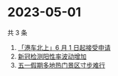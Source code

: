 # 2023-05-01

共 3 条

<!-- BEGIN -->
<!-- 最后更新时间 Mon May 01 2023 23:07:07 GMT+0800 (China Standard Time) -->

1. [「港车北上」6 月 1 日起接受申请](https://www.zhihu.com/search?q=%E3%80%8C%E6%B8%AF%E8%BD%A6%E5%8C%97%E4%B8%8A%E3%80%8D6%20%E6%9C%88%201%20%E6%97%A5%E8%B5%B7%E6%8E%A5%E5%8F%97%E7%94%B3%E8%AF%B7)
1. [新冠检测阳性率波动增加](https://www.zhihu.com/search?q=%E6%96%B0%E5%86%A0%E6%A3%80%E6%B5%8B%E9%98%B3%E6%80%A7%E7%8E%87%E6%B3%A2%E5%8A%A8%E5%A2%9E%E5%8A%A0)
1. [五一假期多地热门景区寸步难行](https://www.zhihu.com/search?q=%E4%BA%94%E4%B8%80%E5%81%87%E6%9C%9F%E5%A4%9A%E5%9C%B0%E7%83%AD%E9%97%A8%E6%99%AF%E5%8C%BA%E5%AF%B8%E6%AD%A5%E9%9A%BE%E8%A1%8C)

<!-- END -->
